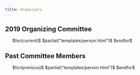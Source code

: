 ```yaml
---
title: Organizers
...
```


<!-- TODO less padding around the bubbles -->
<!-- TODO move to CSS and unify with all pages -->
<!-- TODO and make this a template -->
<!-- TODO chair and co-chair should go at the top -->

<h2>2019 Organizing Committee</h2>

<div style="max-width: 90%;">
<ul class="personList">
$for(current)$
$partial("templates/person.html")$
$endfor$
</ul>
</div>

<h2>Past Committee Members</h2>

<div style="max-width: 90%;">
<ul class="personList">
$for(previous)$
$partial("templates/person.html")$
$endfor$
</ul>
</div>
